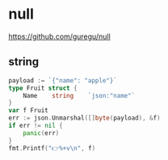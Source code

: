 # null

https://github.com/guregu/null

## string

```go
payload := `{"name": "apple"}`
type Fruit struct {
    Name    string    `json:"name"`
}
var f Fruit
err := json.Unmarshal([]byte(payload), &f)
if err != nil {
    panic(err)
}
fmt.Printf("👉%+v\n", f)
```
